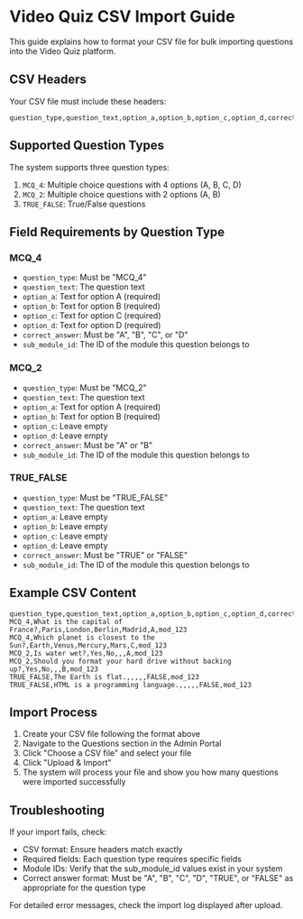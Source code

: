 # Video Quiz CSV Import Guide

This guide explains how to format your CSV file for bulk importing questions into the Video Quiz platform.

## CSV Headers

Your CSV file must include these headers:

```
question_type,question_text,option_a,option_b,option_c,option_d,correct_answer,sub_module_id
```

## Supported Question Types

The system supports three question types:

1. `MCQ_4`: Multiple choice questions with 4 options (A, B, C, D)
2. `MCQ_2`: Multiple choice questions with 2 options (A, B)
3. `TRUE_FALSE`: True/False questions

## Field Requirements by Question Type

### MCQ_4

- `question_type`: Must be "MCQ_4"
- `question_text`: The question text
- `option_a`: Text for option A (required)
- `option_b`: Text for option B (required)
- `option_c`: Text for option C (required)
- `option_d`: Text for option D (required)
- `correct_answer`: Must be "A", "B", "C", or "D"
- `sub_module_id`: The ID of the module this question belongs to

### MCQ_2

- `question_type`: Must be "MCQ_2"
- `question_text`: The question text
- `option_a`: Text for option A (required)
- `option_b`: Text for option B (required)
- `option_c`: Leave empty
- `option_d`: Leave empty
- `correct_answer`: Must be "A" or "B"
- `sub_module_id`: The ID of the module this question belongs to

### TRUE_FALSE

- `question_type`: Must be "TRUE_FALSE"
- `question_text`: The question text
- `option_a`: Leave empty
- `option_b`: Leave empty
- `option_c`: Leave empty
- `option_d`: Leave empty
- `correct_answer`: Must be "TRUE" or "FALSE"
- `sub_module_id`: The ID of the module this question belongs to

## Example CSV Content

```csv
question_type,question_text,option_a,option_b,option_c,option_d,correct_answer,sub_module_id
MCQ_4,What is the capital of France?,Paris,London,Berlin,Madrid,A,mod_123
MCQ_4,Which planet is closest to the Sun?,Earth,Venus,Mercury,Mars,C,mod_123
MCQ_2,Is water wet?,Yes,No,,,A,mod_123
MCQ_2,Should you format your hard drive without backing up?,Yes,No,,,B,mod_123
TRUE_FALSE,The Earth is flat.,,,,,FALSE,mod_123
TRUE_FALSE,HTML is a programming language.,,,,,FALSE,mod_123
```

## Import Process

1. Create your CSV file following the format above
2. Navigate to the Questions section in the Admin Portal
3. Click "Choose a CSV file" and select your file
4. Click "Upload & Import"
5. The system will process your file and show you how many questions were imported successfully

## Troubleshooting

If your import fails, check:

- CSV format: Ensure headers match exactly
- Required fields: Each question type requires specific fields
- Module IDs: Verify that the sub_module_id values exist in your system
- Correct answer format: Must be "A", "B", "C", "D", "TRUE", or "FALSE" as appropriate for the question type

For detailed error messages, check the import log displayed after upload.
